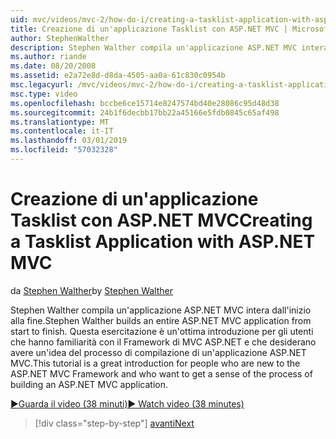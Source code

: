 ```yaml
---
uid: mvc/videos/mvc-2/how-do-i/creating-a-tasklist-application-with-aspnet-mvc
title: Creazione di un'applicazione Tasklist con ASP.NET MVC | Microsoft Docs
author: StephenWalther
description: Stephen Walther compila un'applicazione ASP.NET MVC intera dall'inizio alla fine. Questa esercitazione è un'ottima introduzione per gli utenti che hanno familiarità con ASP.NET MV...
ms.author: riande
ms.date: 08/20/2008
ms.assetid: e2a72e8d-d8da-4505-aa0a-61c830c0954b
msc.legacyurl: /mvc/videos/mvc-2/how-do-i/creating-a-tasklist-application-with-aspnet-mvc
msc.type: video
ms.openlocfilehash: bccbe6ce15714e8247574bd40e28086c95d48d38
ms.sourcegitcommit: 24b1f6decbb17bb22a45166e5fdb0845c65af498
ms.translationtype: MT
ms.contentlocale: it-IT
ms.lasthandoff: 03/01/2019
ms.locfileid: "57032328"
---
```

<a name="creating-a-tasklist-application-with-aspnet-mvc"></a><span data-ttu-id="de855-104">Creazione di un'applicazione Tasklist con ASP.NET MVC</span><span class="sxs-lookup"><span data-stu-id="de855-104">Creating a Tasklist Application with ASP.NET MVC</span></span>
====================
<span data-ttu-id="de855-105">da [Stephen Walther](https://github.com/StephenWalther)</span><span class="sxs-lookup"><span data-stu-id="de855-105">by [Stephen Walther](https://github.com/StephenWalther)</span></span>

<span data-ttu-id="de855-106">Stephen Walther compila un'applicazione ASP.NET MVC intera dall'inizio alla fine.</span><span class="sxs-lookup"><span data-stu-id="de855-106">Stephen Walther builds an entire ASP.NET MVC application from start to finish.</span></span> <span data-ttu-id="de855-107">Questa esercitazione è un'ottima introduzione per gli utenti che hanno familiarità con il Framework di MVC ASP.NET e che desiderano avere un'idea del processo di compilazione di un'applicazione ASP.NET MVC.</span><span class="sxs-lookup"><span data-stu-id="de855-107">This tutorial is a great introduction for people who are new to the ASP.NET MVC Framework and who want to get a sense of the process of building an ASP.NET MVC application.</span></span>

[<span data-ttu-id="de855-108">&#9654;Guarda il video (38 minuti)</span><span class="sxs-lookup"><span data-stu-id="de855-108">&#9654; Watch video (38 minutes)</span></span>](https://channel9.msdn.com/Blogs/ASP-NET-Site-Videos/creating-a-tasklist-application-with-aspnet-mvc)

> [!div class="step-by-step"]
> [<span data-ttu-id="de855-109">avanti</span><span class="sxs-lookup"><span data-stu-id="de855-109">Next</span></span>](creating-a-movie-database-application-in-15-minutes-with-aspnet-mvc.md)
